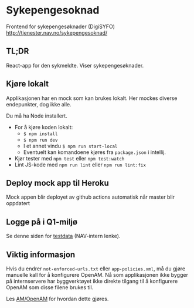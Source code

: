 # Sykepengesoknad
Frontend for sykepengesøknader (DigiSYFO) http://tjenester.nav.no/sykepengesoknad/

## TL;DR
React-app for den sykmeldte. Viser sykepengesøknader.

## Kjøre lokalt
Applikasjonen har en mock som kan brukes lokalt. Her mockes diverse endepunkter, dog ikke alle. 

Du må ha Node installert.

* For å kjøre koden lokalt: 
    - `$ npm install`
    - `$ npm run dev`
    - I et annet vindu `$ npm run start-local`
    - Eventuelt kan komandoene kjøres fra `package.json` i intellij.
* Kjør tester med `npm test` eller `npm test:watch`
* Lint JS-kode med `npm run lint` eller `npm run lint:fix`

## Deploy mock app til Heroku
Mock appen blir deployet av github actions automatisk når master blir oppdatert

## Logge på i Q1-miljø
Se denne siden for [testdata](https://confluence.adeo.no/pages/viewpage.action?pageId=228580060) (NAV-intern lenke).

## Viktig informasjon

Hvis du endrer `not-enforced-urls.txt` eller `app-policies.xml`, må du gjøre manuelle kall for å konfigurere OpenAM.
Nå som applikasjonen ikke bygger på internservere har byggverktøyet ikke direkte tilgang til å konfigurere OpenAM
som disse filene brukes til.
 
Les [AM/OpenAM](https://doc.nais.io/legacy/am#folgende-krav-ma-vaere-oppfylt-ved-kall-til-named) for hvordan dette gjøres. 
